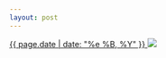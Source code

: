 ```yaml
---
layout: post
---
```


<p>
  <a href="/37">
    <time>{{ page.date | date: "%e %B, %Y" }}</time>
  </a>
  <a href="/37"><img src="{{ site.assets_url }}/37.jpg"/></a>
</p>
